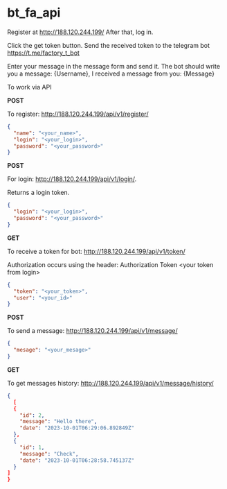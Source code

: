 # bt_fa_api

Register at http://188.120.244.199/
After that, log in.

Click the get token button.
Send the received token to the telegram bot
https://t.me/factory_t_bot

Enter your message in the message form and send it.
The bot should write you a message:
{Username}, I received a message from you:
{Message}

To work via API


**POST**

To register: http://188.120.244.199/api/v1/register/
```json
{
  "name": "<your_name>",
  "login": "<your_login>",
  "password": "<your_password>"
}
```



**POST**

For login: http://188.120.244.199/api/v1/login/.


Returns a login token.
```json
{
  "login": "<your_login>",
  "password": "<your_password>"
}
```

**GET**

To receive a token for bot: http://188.120.244.199/api/v1/token/


Authorization occurs using the header: Authorization Token \<your token from login\>

```json
{
  "token": "<your_token>",
  "user": "<your_id>"
}
```


**POST**


To send a message: http://188.120.244.199/api/v1/message/

```json
{
  "mesage": "<your_mesage>"
}
```

**GET**


To get messages history: http://188.120.244.199/api/v1/message/history/

```json
{
  [
  {
    "id": 2,
    "message": "Hello there",
    "date": "2023-10-01T06:29:06.892849Z"
  },
  {
    "id": 1,
    "message": "Check",
    "date": "2023-10-01T06:28:58.745137Z"
  }
]
}
```


